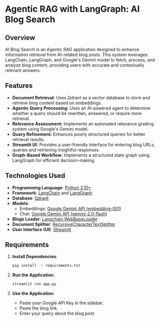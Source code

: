 # Agentic RAG with LangGraph: AI Blog Search

## Overview
AI Blog Search is an Agentic RAG application designed to enhance information retrieval from AI-related blog posts. This system leverages LangChain, LangGraph, and Google's Gemini model to fetch, process, and analyze blog content, providing users with accurate and contextually relevant answers.

## Features
- **Document Retrieval:** Uses Qdrant as a vector database to store and retrieve blog content based on embeddings.
- **Agentic Query Processing:** Uses an AI-powered agent to determine whether a query should be rewritten, answered, or require more retrieval.
- **Relevance Assessment:** Implements an automated relevance grading system using Google's Gemini model.
- **Query Refinement:** Enhances poorly structured queries for better retrieval results.
- **Streamlit UI:** Provides a user-friendly interface for entering blog URLs, queries and retrieving insightful responses.
- **Graph-Based Workflow:** Implements a structured state graph using LangGraph for efficient decision-making.

## Technologies Used
- **Programming Language**: [Python 3.10+](https://www.python.org/downloads/release/python-31011/)
- **Framework**: [LangChain](https://www.langchain.com/) and [LangGraph](https://langchain-ai.github.io/langgraph/tutorials/introduction/)
- **Database**: [Qdrant](https://qdrant.tech/)
- **Models**:
  - Embeddings: [Google Gemini API (embedding-001)](https://ai.google.dev/gemini-api/docs/embeddings)
  - Chat: [Google Gemini API (gemini-2.0-flash)](https://ai.google.dev/gemini-api/docs/models/gemini#gemini-2.0-flash)
- **Blogs Loader**: [Langchain WebBaseLoader](https://python.langchain.com/docs/integrations/document_loaders/web_base/)
- **Document Splitter**: [RecursiveCharacterTextSplitter](https://python.langchain.com/v0.1/docs/modules/data_connection/document_transformers/recursive_text_splitter/)
- **User Interface (UI)**: [Streamlit](https://docs.streamlit.io/)

## Requirements
1. **Install Dependencies**:
   ```bash
   pip install -r requirements.txt
   ```

2. **Run the Application**:
   ```bash
   streamlit run app.py
   ```

3. **Use the Application**:
   - Paste your Google API Key in the sidebar.
   - Paste the blog link.
   - Enter your query about the blog post.
